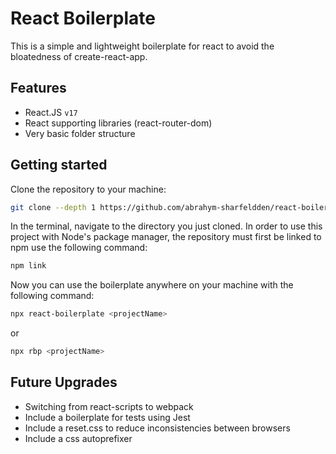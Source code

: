 # React Boilerplate

This is a simple and lightweight boilerplate for react to avoid the bloatedness of create-react-app.

## Features

-   React.JS `v17`
-   React supporting libraries (react-router-dom)
-   Very basic folder structure

## Getting started

Clone the repository to your machine:
```bash
git clone --depth 1 https://github.com/abrahym-sharfeldden/react-boilerplate
```

In the terminal, navigate to the directory you just cloned. In order to use this project with Node's package manager, the repository must first be linked to npm use the following command:
```bash
npm link
```

Now you can use the boilerplate anywhere on your machine with the following command:
```bash
npx react-boilerplate <projectName>
```
or
```bash
npx rbp <projectName>
```

## Future Upgrades
- Switching from react-scripts to webpack
- Include a boilerplate for tests using Jest
- Include a reset.css to reduce inconsistencies between browsers
- Include a css autoprefixer
